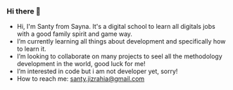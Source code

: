 ### Hi there 👋


-  Hi, I'm Santy from Sayna. It's a digital school to learn all digitals jobs with a good family spirit and game way.
-  I’m currently learning all things about development and specifically how to learn it.
-  I’m looking to collaborate on many projects to seel all the methodology development in the world, good luck for me!
-  I’m interested in code but i am not developer yet, sorry!
-  How to reach me: santy.jizrahia@gmail.com
